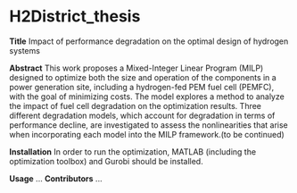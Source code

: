 # H2District_thesis
**Title**
Impact of performance degradation on the optimal design of hydrogen systems

**Abstract**
This work proposes a Mixed-Integer Linear Program (MILP) designed to optimize both the size and operation of the components in a power generation site, including a hydrogen-fed PEM fuel cell (PEMFC), with the goal of minimizing costs. The model explores a method to analyze the impact of fuel cell degradation on the optimization results. Three different degradation models, which account for degradation in terms of performance decline, are investigated to assess the nonlinearities that arise when incorporating each model into the MILP framework.(to be continued) 

**Installation**
In order to run the optimization, MATLAB (including the optimization toolbox) and Gurobi should be installed. 

**Usage**
...
**Contributors**
...
